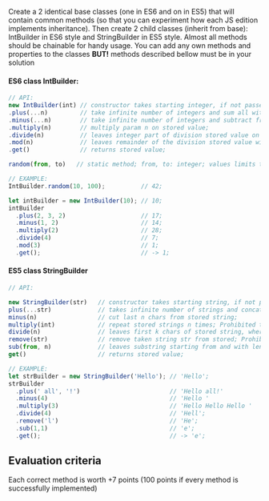 
Create a 2 identical base classes (one in ES6 and on in ES5) that will contain common methods (so that you can experiment how each JS edition implements inheritance). Then create 2 child classes (inherit from base): IntBuilder in ES6 style and StringBuilder in ES5 style. Almost all methods should be chainable for handy usage. You can add any own methods and properties to the classes **BUT!** methods described bellow must be in your solution

#### ES6 class IntBuilder:
```javascript
// API:
new IntBuilder(int) // constructor takes starting integer, if not passed starts with 0;
.plus(...n)         // take infinite number of integers and sum all with stored value;
.minus(...n)        // take infinite number of integers and subtract from stored value;
.multiply(n)        // multiply param n on stored value;
.divide(n)          // leaves integer part of division stored value on n;
.mod(n)             // leaves remainder of the division stored value with on n;
.get()              // returns stored value;

random(from, to)   // static method; from, to: integer; values limits the range of random values;

// EXAMPLE:
IntBuilder.random(10, 100);          // 42;

let intBuilder = new IntBuilder(10); // 10;
intBuilder
  .plus(2, 3, 2)                     // 17;
  .minus(1, 2)                       // 14;
  .multiply(2)                       // 28;
  .divide(4)                         // 7;
  .mod(3)                            // 1;
  .get();                            // -> 1;
```

#### ES5 class StringBuilder
```javascript
// API:

new StringBuilder(str)   // constructor takes starting string, if not passed starts with '';
plus(...str)             // takes infinite number of strings and concat with stored string;
minus(n)                 // cut last n chars from stored string;
multiply(int)            // repeat stored strings n times; Prohibited to use String.prototype.repeat();
divide(n)                // leaves first k chars of stored string, where k = Math.floor(str.length / n);
remove(str)              // remove taken string str from stored; Prohibited to use String.prototype.replace();
sub(from, n)             // leaves substring starting from and with length n;
get()                    // returns stored value;

// EXAMPLE:
let strBuilder = new StringBuilder('Hello'); // 'Hello';
strBuilder
  .plus(' all', '!')                         // 'Hello all!'
  .minus(4)                                  // 'Hello '
  .multiply(3)                               // 'Hello Hello Hello '
  .divide(4)                                 // 'Hell';
  .remove('l')                               // 'He';
  .sub(1,1)                                  // 'e';
  .get();                                    // -> 'e';
```
## Evaluation criteria
Each correct method is worth +7 points (100 points if every method is successfully implemented)